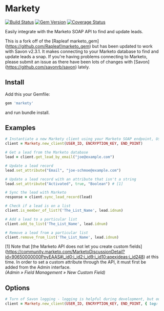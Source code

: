 # Markety

[![Build Status](https://travis-ci.org/davidsantoso/markety.svg?branch=master)](https://travis-ci.org/davidsantoso/markety)
[![Gem Version](https://badge.fury.io/rb/markety.svg)](http://badge.fury.io/rb/markety)
[![Coverage Status](https://coveralls.io/repos/davidsantoso/markety/badge.png)](https://coveralls.io/r/davidsantoso/markety)

Easily integrate with the Marketo SOAP API to find and update leads.

This is a fork off of the [Rapleaf marketo_gem] (https://github.com/Rapleaf/marketo_gem) but has been updated to work with Savon v2.3.1. It makes connecting to your Marketo database to find and update leads a snap. If you're having problems connecting to Marketo, please submit an issue as there have been lots of changes with [Savon] (https://github.com/savonrb/savon) lately.

## Install
Add this your Gemfile:

```ruby
gem 'markety'
```

and run bundle install.

##  Examples

```ruby
# Instantiate a new Markety client using your Marketo SOAP endpoint, User ID, and Encryption Key
client = Markety.new_client(USER_ID, ENCRYPTION_KEY, END_POINT)

# Get a lead from the Marketo database
lead = client.get_lead_by_email("joe@example.com")

# Update a lead record
lead.set_attribute("Email", "joe-schmoe@example.com")

# Update a lead record with an attribute that isn't a string
lead.set_attribute("Activated", true, "Boolean") # [1]

# Sync the lead with Marketo
response = client.sync_lead_record(lead)

# Check if a lead is on a list
client.is_member_of_list?('The_List_Name', lead.idnum)

# Add a lead to a particular list
client.add_to_list('The_List_Name', lead.idnum)

# Remove a lead from a particular list
client.remove_from_list('The_List_Name', lead.idnum)
```

[1] Note that [the Marketo API does not let you create custom fields] (https://community.marketo.com/MarketoDiscussionDetail?id=90650000000PpyEAAS#j_id0:j_id2:j_id9:j_id10:apexideas:j_id248) at this time. In order to set a custom attribute through the API, it must first be added from the Admin interface.  
_(Admin » Field Management » New Custom Field)_

##  Options

```ruby
# Turn of Savon logging - logging is helpful during development, but outputs a lot of text which you may not want in production
client = Markety.new_client(USER_ID, ENCRYPTION_KEY, END_POINT, { log: false })
```
